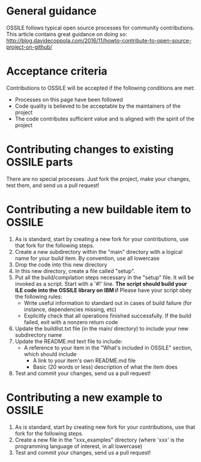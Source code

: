 
# General guidance
OSSILE follows typical open source processes for community contributions. This article contains great guidance on doing so:
http://blog.davidecoppola.com/2016/11/howto-contribute-to-open-source-project-on-github/

# Acceptance criteria
Contributions to OSSILE will be accepted if the following conditions are met:
 * Processes on this page have been followed
 * Code quality is believed to be acceptable by the maintainers of the project
 * The code contributes sufficient value and is aligned with the spirit of the project

# Contributing changes to existing OSSILE parts
There are no special processes. Just fork the project, make your changes, test them, and send us a pull request!


# Contributing a new buildable item to OSSILE
1. As is standard, start by creating a new fork for your contributions, use that fork for the following steps. 
2. Create a new subdirectory within the "main" directory with a logical name for your build item. By convention, use all lowercase
3. Drop the code into this new directory
4. In this new directory, create a file called "setup". 
5. Put all the build/compilation steps necessary in the "setup" file. It will be invoked as a script. Start with a '#!' line. **The script should build your ILE code into the OSSILE library on IBM i!**
  Please have your script obey the following rules:
    * Write useful information to standard out in cases of build failure (for instance, dependencies missing, etc)
    * Explicitly check that all operations finished successfully. If the build failed, exit with a nonzero return code
6. Update the buildlist.txt file (in the main/ directory) to include your new subdirectory name
7. Update the README.md text file to include:
    * A reference to your item in the "What's included in OSSILE" section, which should include 
        * A link to your item's own README.md file
        * Basic (20 words or less) description of what the item does
8. Test and commit your changes, send us a pull request!


# Contributing a new example to OSSILE
1. As is standard, start by creating new fork for your contributions, use that fork for the following steps. 
2. Create a new file in the "xxx_examples" directory (where 'xxx' is the programming language of interest, in all lowercase)
3. Test and commit your changes, send us a pull request!
